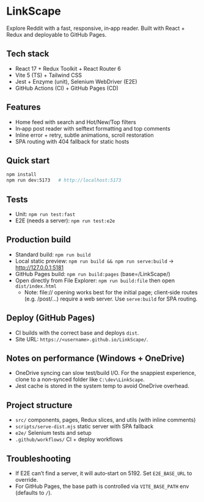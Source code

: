 # LinkScape

Explore Reddit with a fast, responsive, in‑app reader. Built with React + Redux and deployable to GitHub Pages.

## Tech stack
- React 17 + Redux Toolkit + React Router 6
- Vite 5 (TS) + Tailwind CSS
- Jest + Enzyme (unit), Selenium WebDriver (E2E)
- GitHub Actions (CI) + GitHub Pages (CD)

## Features
- Home feed with search and Hot/New/Top filters
- In‑app post reader with selftext formatting and top comments
- Inline error + retry, subtle animations, scroll restoration
- SPA routing with 404 fallback for static hosts

## Quick start
```bash
npm install
npm run dev:5173   # http://localhost:5173
```

## Tests
- Unit: `npm run test:fast`
- E2E (needs a server): `npm run test:e2e`

## Production build
- Standard build: `npm run build`
- Local static preview: `npm run build && npm run serve:build` → http://127.0.0.1:5181
- GitHub Pages build: `npm run build:pages` (base=/LinkScape/)
- Open directly from File Explorer: `npm run build:file` then open `dist/index.html`
	- Note: file:// opening works best for the initial page; client‑side routes (e.g. /post/...) require a web server. Use `serve:build` for SPA routing.

## Deploy (GitHub Pages)
- CI builds with the correct base and deploys `dist`.
- Site URL: `https://<username>.github.io/LinkScape/`.

## Notes on performance (Windows + OneDrive)
- OneDrive syncing can slow test/build I/O. For the snappiest experience, clone to a non‑synced folder like `C:\dev\LinkScape`.
- Jest cache is stored in the system temp to avoid OneDrive overhead.

## Project structure
- `src/` components, pages, Redux slices, and utils (with inline comments)
- `scripts/serve-dist.mjs` static server with SPA fallback
- `e2e/` Selenium tests and setup
- `.github/workflows/` CI + deploy workflows

## Troubleshooting
- If E2E can’t find a server, it will auto‑start on 5192. Set `E2E_BASE_URL` to override.
- For GitHub Pages, the base path is controlled via `VITE_BASE_PATH` env (defaults to `/`).